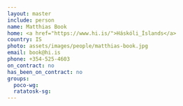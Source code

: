 ```yaml
--- 
layout: master 
include: person 
name: Matthias Book 
home: <a href="https://www.hi.is/">Háskóli_Íslands</a> 
country: IS 
photo: assets/images/people/matthias-book.jpg    
email: book@hi.is 
phone: +354-525-4603
on_contract: no 
has_been_on_contract: no 
groups:   
  poco-wg:   
  ratatosk-sg: 
---
```

